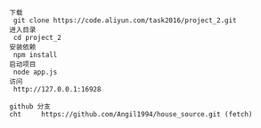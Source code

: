 	下载
	 git clone https://code.aliyun.com/task2016/project_2.git
	进入目录
	 cd project_2
	安装依赖
	 npm install
	启动项目
	 node app.js
	访问
	 http://127.0.0.1:16928

	github 分支
	cht     https://github.com/Angil1994/house_source.git (fetch)
